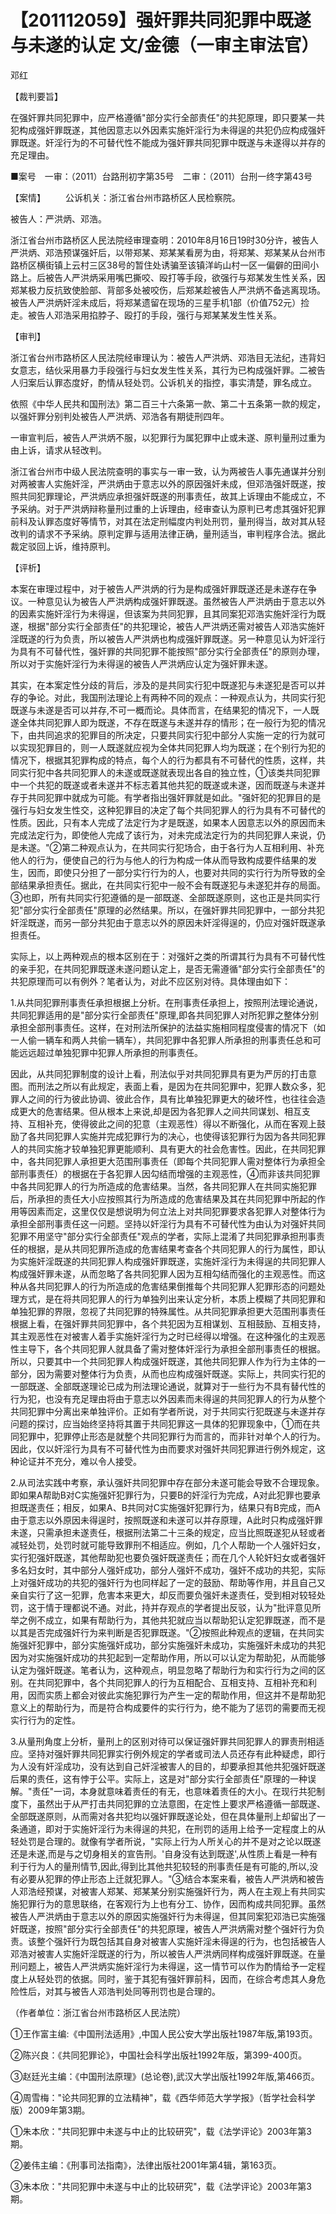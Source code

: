 # 【201112059】强奸罪共同犯罪中既遂与未遂的认定 文/金德（一审主审法官）

邓红

【裁判要旨】

在强奸罪共同犯罪中，应严格遵循"部分实行全部责任"的共犯原理，即只要某一共犯构成强奸罪既遂，其他因意志以外因素实施奸淫行为未得逞的共犯仍应构成强奸罪既遂。奸淫行为的不可替代性不能成为强奸罪共同犯罪中既遂与未遂得以并存的充足理由。

■案号　一审：（2011）台路刑初字第35号　二审：（2011）台刑一终字第43号

【案情】 　　公诉机关：浙江省台州市路桥区人民检察院。

被告人：严洪炳、邓浩。

浙江省台州市路桥区人民法院经审理查明：2010年8月16日19时30分许，被告人严洪炳、邓浩预谋强奸后，以带郑某、郑某某看房为由，将郑某、郑某某从台州市路桥区横街镇上云村三区38号的暂住处诱骗至该镇洋屿山村一区一偏僻的田间小路上。后被告人严洪炳采用嘴巴撕咬、殴打等手段，欲强行与郑某发生性关系，因郑某极力反抗致使脸部、背部多处被咬伤，后郑某趁被告人严洪炳不备逃离现场。被告人严洪炳奸淫未成后，将郑某遗留在现场的三星手机1部（价值752元）捡走。被告人邓浩采用掐脖子、殴打的手段，强行与郑某某发生性关系。

【审判】

浙江省台州市路桥区人民法院经审理认为：被告人严洪炳、邓浩目无法纪，违背妇女意志，结伙采用暴力手段强行与妇女发生性关系，其行为已构成强奸罪。二被告人归案后认罪态度好，酌情从轻处罚。公诉机关的指控，事实清楚，罪名成立。

依照《中华人民共和国刑法》第二百三十六条第一款、第二十五条第一款的规定，以强奸罪分别判处被告人严洪炳、邓浩各有期徒刑四年。

一审宣判后，被告人严洪炳不服，以犯罪行为属犯罪中止或未遂、原判量刑过重为由上诉，请求从轻改判。

浙江省台州市中级人民法院查明的事实与一审一致，认为两被告人事先通谋并分别对两被害人实施奸淫，严洪炳由于意志以外的原因强奸未成，但邓浩强奸既遂，按照共同犯罪理论，严洪炳应承担强奸既遂的刑事责任，故其上诉理由不能成立，不予采纳。对于严洪炳辩称量刑过重的上诉理由，经审查认为原判已考虑其强奸犯罪前科及认罪态度好等情节，对其在法定刑幅度内判处刑罚，量刑得当，故对其从轻改判的请求不予采纳。原判定罪与适用法律正确，量刑适当，审判程序合法。据此裁定驳回上诉，维持原判。

【评析】

本案在审理过程中，对于被告人严洪炳的行为是构成强奸罪既遂还是未遂存在争议。一种意见认为被告人严洪炳构成强奸罪既遂。虽然被告人严洪炳由于意志以外的因素实施奸淫行为未得逞，但该案为共同犯罪，且其同案犯邓浩实施奸淫行为既遂，根据"部分实行全部责任"的共犯理论，被告人严洪炳还需对被告人邓浩实施奸淫既遂的行为负责，所以被告人严洪炳也构成强奸罪既遂。另一种意见认为奸淫行为具有不可替代性，强奸罪的共同犯罪不能按照"部分实行全部责任"的原则办理，所以对于实施奸淫行为未得逞的被告人严洪炳应认定为强奸罪未遂。

其实，在本案定性分歧的背后，涉及的是共同实行犯中既遂犯与未遂犯是否可以并存的争论。对此，我国刑法理论上有两种不同的观点：一种观点认为，共同实行犯既遂与未遂是否可以并存,不可一概而论。具体而言，在结果犯的情况下，一人既遂全体共同犯罪人即为既遂，不存在既遂与未遂并存的情形；在一般行为犯的情况下，由共同追求的犯罪目的所决定，只要共同实行犯中部分人实施一定的行为就可以实现犯罪目的，则一人既遂就应视为全体共同犯罪人均为既遂；在个别行为犯的情况下，根据其犯罪构成的特点，每个人的行为都具有不可替代的性质，这样，共同实行犯中各共同犯罪人的未遂或既遂就表现出各自的独立性，①该类共同犯罪中一个共犯的既遂或者未遂并不标志着其他共犯的既遂或未遂，因而既遂与未遂并存于共同犯罪中就成为可能。有学者指出强奸罪就是如此。"强奸犯的犯罪目的是强行与妇女发生性交，这种犯罪目的决定了每个共同犯罪人的行为具有不可替代的性质。因此，只有本人完成了法定行为才是既遂，如果本人因意志以外的原因而未完成法定行为，即使他人完成了该行为，对未完成法定行为的共同犯罪人来说，仍是未遂。"②第二种观点认为，在共同实行犯场合，由于各行为人互相利用、补充他人的行为，便使自己的行为与他人的行为构成一体从而导致构成要件结果的发生，因而，即使只分担了一部分实行行为的人，也要对共同的实行行为所导致的全部结果承担责任。据此，在共同实行犯中一般不会有既遂犯与未遂犯并存的局面。③也即，所有共同实行犯遵循的是一部既遂、全部既遂原则，这也正是共同实行犯"部分实行全部责任"原理的必然结果。所以，在强奸罪共同犯罪中，一部分共犯奸淫既遂，而另一部分共犯由于意志以外的原因未奸淫得逞的，仍应对强奸既遂承担责任。

实际上，以上两种观点的根本区别在于：对强奸之类的所谓其行为具有不可替代性的亲手犯，在共同犯罪既遂未遂问题认定上，是否无需遵循"部分实行全部责任"的共犯原理而可以有例外？笔者认为，对此不应区别对待。具体理由如下：

1.从共同犯罪刑事责任承担根据上分析。在刑事责任承担上，按照刑法理论通说，共同犯罪适用的是"部分实行全部责任"原理,即各共同犯罪人对所犯罪之整体分别承担全部刑事责任。这样，在对刑法所保护的法益实施相同程度侵害的情况下（如一人偷一辆车和两人共偷一辆车），共同犯罪中各犯罪人所承担的刑事责任总和可能远远超过单独犯罪中犯罪人所承担的刑事责任。

因此，从共同犯罪制度的设计上看，刑法似乎对共同犯罪具有更为严厉的打击意图。而刑法之所以有此规定，表面上看，是因为在共同犯罪中，犯罪人数众多，犯罪人之间的行为彼此协调、彼此合作，具有比单独犯罪更大的破坏性，也往往会造成更大的危害结果。但从根本上来说,却是因为各犯罪人之间共同谋划、相互支持、互相补充，使得彼此之间的犯意（主观恶性）得以不断强化，从而在客观上鼓励了各共同犯罪人实施并完成犯罪行为的决心，也使得该犯罪行为因为各共同犯罪人的共同实施才较单独犯罪更能顺利、具有更大的社会危害性。因此，在共同犯罪中，各共同犯罪人承担更大范围刑事责任（即每个共同犯罪人需对整体行为承担全部刑事责任）的根据在于各犯罪人因勾结而增强的主观恶性，④而非该共同犯罪中各共同犯罪人的行为所造成的危害结果。当然，各共同犯罪人在共同实施犯罪后，所承担的责任大小应按照其行为所造成的危害结果及其在共同犯罪中所起的作用等因素而定，这里仅仅是想说明为何立法上对共同犯罪要求各犯罪人对整体行为承担全部刑事责任这一问题。坚持以奸淫行为具有不可替代性为由认为对强奸共同犯罪不用坚守"部分实行全部责任"观点的学者，实际上混淆了共同犯罪承担刑事责任的根据，是从共同犯罪所造成的危害结果考查各个共同犯罪人的行为属性，即认为实施奸淫既遂的共同犯罪人构成强奸罪既遂，实施奸淫行为未得逞的共同犯罪人构成强奸罪未遂，从而忽略了各共同犯罪人因为互相勾结而强化的主观恶性。而这种从各共同犯罪人的行为所造成的危害结果倒推每个共同犯罪人犯罪形态的问题处理方式，是在将共同犯罪人的行为单独列出来认定分析，本质上模糊了共同犯罪和单独犯罪的界限，忽视了共同犯罪的特殊属性。从共同犯罪承担更大范围刑事责任根据上看，在强奸罪共同犯罪中，各个共犯因为互相谋划、互相鼓励、互相支持，其主观恶性在对被害人着手实施奸淫行为之时已经得以增强。在这种强化的主观恶性主导下，各个共同犯罪人就具备了需对整体奸淫行为承担全部刑事责任的根据。所以，只要其中一个共同犯罪人构成强奸既遂，其他共同犯罪人作为行为主体的一部分，因为需要对整体行为负责，从而也应构成强奸既遂。实际上，共同实行犯的一部既遂、全部既遂理论已成为刑法理论通说，就算对于一些行为不具有替代性的行为犯，也没有充足理由将由于意志以外因素而未得逞的共同犯罪人的行为从整个共同犯罪中分离出来单独评价。正如有学者所说，对于共同实行犯既遂与未遂并存问题的探讨，应当始终坚持将其置于共同犯罪这一具体的犯罪现象中，①而在共同犯罪中，犯罪停止形态是就整个共同犯罪行为而言的，而非针对单个人的行为。因此，仅以奸淫行为具有不可替代性为由而要求对强奸共同犯罪进行例外规定，这种论证并不充分，难以令人接受。

2.从司法实践中考察，承认强奸共同犯罪中存在部分未遂可能会导致不合理现象。即如果A帮助B对C实施强奸犯罪行为，只要B的奸淫行为完成，A对此犯罪也要承担既遂责任；相反，如果A、B共同对C实施强奸犯罪行为，结果只有B完成，而A由于意志以外原因未得逞时，按照既遂和未遂可以并存原理，A此时只构成强奸罪未遂，只需承担未遂责任，根据刑法第二十三条的规定，应当比照既遂犯从轻或者减轻处罚，处罚时就可能导致罪刑不相适应。例如，几个人帮助一个人强奸妇女，实行犯强奸既遂，其他帮助犯也要负强奸既遂责任；而在几个人轮奸妇女或者强奸多名妇女时，其中部分人强奸成功，部分人强奸不成功，强奸不成功的共犯，实际上对强奸成功的共犯的强奸行为也同样起了一定的鼓励、帮助等作用，并且自己又亲自实行了这一犯罪，危害本来更大，却反而要负强奸未遂责任，受到相对较轻处罚，这于情于理都说不通。对此，持并存观点的学者提出反驳，认为"批评意见所举之例不成立，如果有帮助行为，其他共犯就应当以帮助犯认定犯罪既遂，而不是以其是否完成强奸行为来判断是否犯罪既遂。"②按照此种观点的逻辑，在共同实施强奸犯罪中，部分实施强奸成功，部分实施强奸未成功，实施强奸未成功的共犯因为对实施强奸成功的共犯起到一定帮助作用，所以可以认定为帮助犯，从而能够认定为强奸既遂。笔者认为，这种观点，明显忽略了帮助行为和实行行为之间的区别。在共同犯罪中，各个共同犯罪人的行为互相配合、互相支持、互相补充和利用，因而实质上都会对彼此实施犯罪行为产生一定的帮助作用，但这并不是帮助犯意义上的帮助行为，而是符合构成要件的实行行为，绝不能为了惩罚的需要而无视实行行为的定性。

3.从量刑角度上分析，量刑上的区别对待可以保证强奸罪共同犯罪人的罪责刑相适应。坚持对强奸罪共同犯罪实行例外规定的学者或司法人员还存有此种疑虑，即行为人没有奸淫成功，没有达到自己奸淫被害人的目的，却要承担其他共犯强奸既遂后果的责任，这有悖于公平。实际上，这是对"部分实行全部责任"原理的一种误解。"责任"一词，本身就意味着责任的有无，也意味着责任的大小。在现行共犯制度下，虽然出于从严打击共同犯罪的立法意图，在定性上要求严格遵循一部既遂、全部既遂原则，从而需对各共犯均以强奸罪既遂论处，但在具体量刑上却留出了一条通道，即对于实施奸淫行为未得逞的共犯，在刑罚的适用上给予一定程度上的从轻处罚是合理的。就像有学者所说，"实际上行为人所关心的并不是对之论以既遂还是未遂,而是与之切身相关的宣告刑。'自身没有达到既遂',从性质上看是一种有利于行为人的量刑情节,因此,得到比其他共犯较轻的刑事责任是有可能的,所以,没有必要从犯罪的停止形态上迁就犯罪人。"③结合本案来看，被告人严洪炳和被告人邓浩经预谋，对被害人郑某、郑某某分别实施强奸行为，两人在主观上有共同实施犯罪行为的意思联络，在客观行为上也有分工、协作，因而构成共同犯罪。虽然被告人严洪炳由于意志以外的原因实施强奸行为未得逞，但其同案犯邓浩已实施强奸既遂，按照"部分实行全部责任"的共犯原理，被告人严洪炳需对整个强奸行为负责。该整个强奸行为既包括其自身对被害人实施奸淫未得逞的行为，也包括被告人邓浩对被害人实施奸淫既遂的行为，所以被告人严洪炳同样构成强奸罪既遂。在量刑问题上，被告人严洪炳实施奸淫行为未得逞，这一情节可以作为酌情给予一定程度上从轻处罚的依据。同时，鉴于其犯有强奸罪前科，因而，在综合考虑其人身危险性后，对其与被告人邓浩判处同等刑罚也是合理的。

（作者单位：浙江省台州市路桥区人民法院）

①王作富主编:《中国刑法适用》,中国人民公安大学出版社1987年版,第193页。

②陈兴良：《共同犯罪论》，中国社会科学出版社1992年版，第399-400页。

③赵廷光主编：《中国刑法原理》(总论卷),武汉大学出版社1992年版,第466页。

④周雪梅："论共同犯罪的立法精神"，载《西华师范大学学报》（哲学社会科学版）2009年第3期。

①朱本欣："共同犯罪中未遂与中止的比较研究"，载《法学评论》2003年第3期。

②姜伟主编：《刑事司法指南》，法律出版社2001年第4辑，第163页。

③朱本欣："共同犯罪中未遂与中止的比较研究"，载《法学评论》2003年第3期。